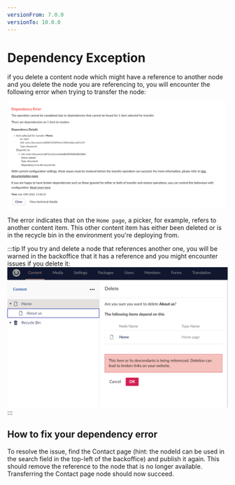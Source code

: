```yaml
---
versionFrom: 7.0.0
versionTo: 10.0.0
---
```


# Dependency Exception

if you delete a content node which might have a reference to another node and you delete the node you are referencing to, you will encounter the following error when trying to transfer the node:

![Dependecy exception](images/dependency-exception-updated.png)

The error indicates that on the `Home page`, a picker, for example, refers to another content item. This other content item has either been deleted or is in the recycle bin in the environment you're deploying from.

:::tip
If you try and delete a node that references another one, you will be warned in the backoffice that it has a reference and you might encounter issues if you delete it:
![dependency warning](images/dependency-exception-warning.png)
:::

## How to fix your dependency error

To resolve the issue, find the Contact page (hint: the nodeId can be used in the search field in the top-left of the backoffice) and publish it again. This should remove the reference to the node that is no longer available. Transferring the Contact page node should now succeed.
